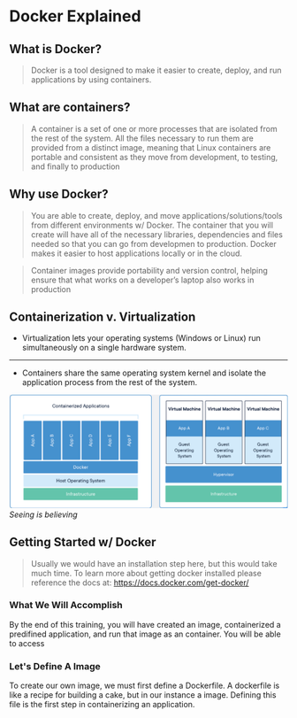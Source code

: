 # Docker Explained

## What is Docker?
> Docker is a tool designed to make it easier to create, deploy, and run applications by using containers.

## What are containers?
> A container is a set of one or more processes that are isolated from the rest of the system. All the files necessary to run them are provided from a distinct image, meaning that Linux containers are portable and consistent as they move from development, to testing, and finally to production

## Why use Docker?
> You are able to create, deploy, and move applications/solutions/tools from different environments w/ Docker. The container that you will create will have all of the necessary libraries, dependencies and files needed so that you can go from developmen to production. Docker makes it easier to host applications locally or in the cloud.

> Container images provide portability and version control, helping ensure that what works on a developer’s laptop also works in production

## Containerization v. Virtualization
* Virtualization lets your operating systems (Windows or Linux) run simultaneously on a single hardware system.  
---
* Containers share the same operating system kernel and isolate the application process from the rest of the system.


![ContainerVSVirtualization](container-virtual.png)
*Seeing is believing*

## Getting Started w/ Docker
> Usually we would have an installation step here, but this would take much time. To learn more about getting docker installed please reference the docs at: https://docs.docker.com/get-docker/

### What We Will Accomplish
By the end of this training, you will have created an image, containerized a predifined application, and run that image as an container. You will be able to access 


### Let's Define A Image
To create our own image, we must first define a Dockerfile. A dockerfile is like a recipe for building a cake, but in our instance a image. Defining this file is the first step in containerizing an application.
